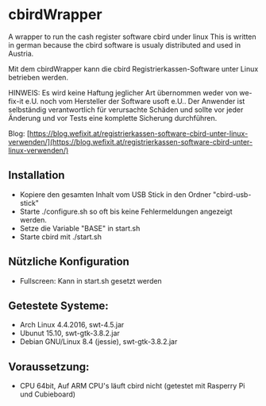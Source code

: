 # cbirdWrapper
A wrapper to run the cash register software cbird under linux
This is written in german because the cbird software is usualy distributed and used in Austria.

Mit dem  cbirdWrapper kann die cbird Registrierkassen-Software unter Linux betrieben werden.

HINWEIS: Es wird keine Haftung jeglicher Art übernommen weder von we-fix-it e.U. noch vom Hersteller der Software usoft e.U.. Der Anwender ist selbständig verantwortlich für verursachte Schäden und sollte vor jeder Änderung und vor Tests eine komplette Sicherung durchführen.

Blog: [https://blog.wefixit.at/registrierkassen-software-cbird-unter-linux-verwenden/](https://blog.wefixit.at/registrierkassen-software-cbird-unter-linux-verwenden/)

## Installation

* Kopiere den gesamten Inhalt vom USB Stick in den Ordner "cbird-usb-stick"
* Starte ./configure.sh so oft bis keine Fehlermeldungen angezeigt werden.
* Setze die Variable "BASE" in start.sh
* Starte cbird mit ./start.sh

## Nützliche Konfiguration

* Fullscreen: Kann in start.sh gesetzt werden

## Getestete Systeme:

* Arch Linux 4.4.2016, swt-4.5.jar
* Ubunut 15.10, swt-gtk-3.8.2.jar
* Debian GNU/Linux 8.4 (jessie), swt-gtk-3.8.2.jar

## Voraussetzung:

* CPU 64bit, Auf ARM CPU's läuft cbird nicht (getestet mit Rasperry Pi und Cubieboard)
